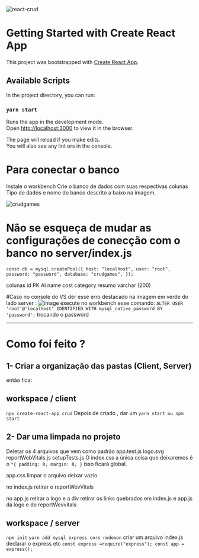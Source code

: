 


![react-crud](https://user-images.githubusercontent.com/37938486/171861719-4d3d2408-7a92-4462-bc71-785650e5e204.png)

# Getting Started with Create React App

This project was bootstrapped with [Create React App](https://github.com/facebook/create-react-app).

## Available Scripts

In the project directory, you can run:

### `yarn start`

Runs the app in the development mode.\
Open [http://localhost:3000](http://localhost:3000) to view it in the browser.

The page will reload if you make edits.\
You will also see any lint 
ors in the console.

# Para conectar o banco 
Instale o workbench 
Crie o banco de dados com suas respectivas colunas
Tipo de dados e nome do banco descrito a baixo na imagem.

![crudgames](https://user-images.githubusercontent.com/37938486/171411767-959a3dc7-9e40-4164-b90e-c2aa3fdefb84.png)

# Não se esqueça de mudar as configurações de conecção com o banco no server/index.js
`const db = mysql.createPool({
  host: "localhost",
  user: "root",
  password: "password",
  database: "crudgames",
});`

colunas
id PK AI
name
cost
category
resumo varchar (200)

#Caso no console do VS der esse erro destacado na imagem em verde do lado server :
![image](https://user-images.githubusercontent.com/37938486/172198561-d1394fec-635d-4cd3-b2bd-b7e76b6dc472.png)
execute no workbench esse comando: 
`ALTER USER 'root'@'localhost' IDENTIFIED WITH mysql_native_password BY 'password';`
trocando o password
 
______________________________________________________________________________________________________________________________

# Como foi feito ?

## 1- Criar a organização das pastas (Client, Server)
então fica: 
## workspace / client
`npx create-react-app crud`
Depois de criado , dar um 
`yarn start ou npm start`

## 2- Dar uma limpada no projeto
Deletar os 4 arquivos que vem como padrão
app.test.js
logo.svg
reportWebVitals.js
setupTests.js
O index.css a única coisa que deixaremos é o 
`*{
padding: 0;
margin: 0;
}`
isso ficará global.

app.css limpar o arquivo deixar vazio

no index.js 
retirar o reportWevVitals

no app.js retirar a logo e a div
retirar os links quebrados em index.js e app.js da logo e do reportWevvitals

## workspace / server

`npm init`
`yarn add mysql express cors nodemon`
criar um arquivo
 index.js
declarar o express etc
`const express =require("express");
const app = express();`









